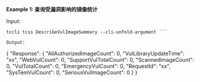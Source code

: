 **Example 1: 查询受漏洞影响的镜像统计**



Input: 

```
tccli tcss DescribeVulImageSummary --cli-unfold-argument ```

Output: 
```
{
    "Response": {
        "AllAuthorizedImageCount": 0,
        "VulLibraryUpdateTime": "xx",
        "WebVulCount": 0,
        "SupportVulTotalCount": 0,
        "ScannedImageCount": 0,
        "VulTotalCount": 0,
        "EmergencyVulCount": 0,
        "RequestId": "xx",
        "SysTemVulCount": 0,
        "SeriousVulImageCount": 0
    }
}
```

